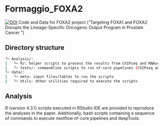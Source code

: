# Formaggio_FOXA2
[![DOI](https://zenodo.org/badge/1003526580.svg)](https://doi.org/10.5281/zenodo.16744575)
Code and Data for FOXA2 project ("Targeting FOXA1 and FOXA2 Disrupts the Lineage-Specific Oncogenic Output Program in Prostate Cancer ")

## Directory structure
```bash
└─ Analysis/:
|   └─ R/: helper scripts to process the results from ChIPseq and RNAseq pipelines and generate plots
|   └─ tests/: commandline scripts to run nf-core pipelines (ChIPseq and RNAseq) and create heatmaps (deepTools) 
└─ data/:
|   └─ meta: input files/tables to run the scripts
|   └─ Utils: Other utilities required to execute the scripts
````
## Analysis
R (version 4.3.1) scripts executed in RStudio IDE are provided to reproduce the analyses in the paper. Additionally, bash scripts containing a sequence of commands to execute nextflow nf-core pipelines and deepTools.




